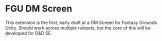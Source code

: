 # FGU DM Screen
This extension is the first, early draft at a DM Screen for Fantasy Grounds Unity. Should work across multiple rulesets, but the core of this will be developed for D&D 5E.